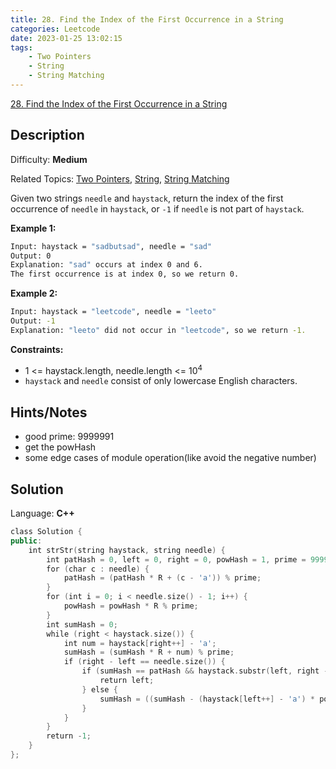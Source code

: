 ```yaml
---
title: 28. Find the Index of the First Occurrence in a String
categories: Leetcode
date: 2023-01-25 13:02:15
tags:
    - Two Pointers
    - String
    - String Matching
---
```


[28\. Find the Index of the First Occurrence in a String](https://leetcode.com/problems/find-the-index-of-the-first-occurrence-in-a-string/)

## Description

Difficulty: **Medium**

Related Topics: [Two Pointers](https://leetcode.com/tag/two-pointers/), [String](https://leetcode.com/tag/string/), [String Matching](https://leetcode.com/tag/string-matching/)

Given two strings `needle` and `haystack`, return the index of the first occurrence of `needle` in `haystack`, or `-1` if `needle` is not part of `haystack`.

**Example 1:**

```bash
Input: haystack = "sadbutsad", needle = "sad"
Output: 0
Explanation: "sad" occurs at index 0 and 6.
The first occurrence is at index 0, so we return 0.
```

**Example 2:**

```bash
Input: haystack = "leetcode", needle = "leeto"
Output: -1
Explanation: "leeto" did not occur in "leetcode", so we return -1.
```

**Constraints:**

* 1 <= haystack.length, needle.length <= 10<sup>4</sup>
* `haystack` and `needle` consist of only lowercase English characters.

## Hints/Notes

* good prime: 9999991
* get the powHash
* some edge cases of module operation(like avoid the negative number)

## Solution

Language: **C++**

```C++
class Solution {
public:
    int strStr(string haystack, string needle) {
        int patHash = 0, left = 0, right = 0, powHash = 1, prime = 9999991, R = 26;
        for (char c : needle) {
            patHash = (patHash * R + (c - 'a')) % prime;
        }
        for (int i = 0; i < needle.size() - 1; i++) {
            powHash = powHash * R % prime;
        }
        int sumHash = 0;
        while (right < haystack.size()) {
            int num = haystack[right++] - 'a';
            sumHash = (sumHash * R + num) % prime;
            if (right - left == needle.size()) {
                if (sumHash == patHash && haystack.substr(left, right - left) == needle) {
                    return left;
                } else {
                    sumHash = ((sumHash - (haystack[left++] - 'a') * powHash) % prime + prime) % prime;
                }
            }
        }
        return -1;
    }
};
```
